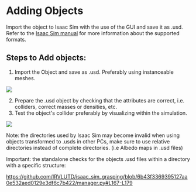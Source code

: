 # Adding Objects
Import the object to Isaac Sim with the use of the GUI and save it as .usd. Refer to the [Isaac Sim manual](https://docs.omniverse.nvidia.com/isaacsim/latest/overview.html) for more information about the supported formats. 

## Steps to Add objects:
1) Import the Object and save as .usd. Preferably using instanceable meshes.

![](https://github.com/IRVLUTD/isaac_sim_grasping/blob/main/media/AO1.png)


2) Prepare the .usd object by checking that the attributes are correct, i.e. colliders, correct masses or densities, etc.
3) Test the object's collider preferably by visualizing within the simulation.

![](https://github.com/IRVLUTD/isaac_sim_grasping/blob/main/media/AO2.gif)

Note: the directories used by Isaac Sim may become invalid when using objects transformed to .usds in other PCs, make sure to use relative directories instead of complete directories. (i.e Albedo maps in .usd files)

Important: the standalone checks for the objects .usd files within a directory with a specific structure: 

https://github.com/IRVLUTD/isaac_sim_grasping/blob/6b43f3369395127aa0e532aed0129e3df6c7b422/manager.py#L167-L179

